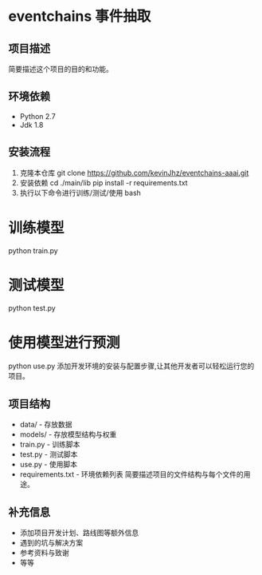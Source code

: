# eventchains 事件抽取
## 项目描述
简要描述这个项目的目的和功能。
## 环境依赖
- Python 2.7
- Jdk 1.8
## 安装流程
1. 克隆本仓库
git clone https://github.com/kevinJhz/eventchains-aaai.git
2. 安装依赖
cd ./main/lib
pip install -r requirements.txt
3. 执行以下命令进行训练/测试/使用
bash 
# 训练模型
python train.py

# 测试模型 
python test.py

# 使用模型进行预测 
python use.py
添加开发环境的安装与配置步骤,让其他开发者可以轻松运行您的项目。
## 项目结构
- data/ - 存放数据
- models/ - 存放模型结构与权重
- train.py - 训练脚本
- test.py - 测试脚本
- use.py - 使用脚本
- requirements.txt - 环境依赖列表
简要描述项目的文件结构与每个文件的用途。
## 补充信息
- 添加项目开发计划、路线图等额外信息
- 遇到的坑与解决方案
- 参考资料与致谢
- 等等